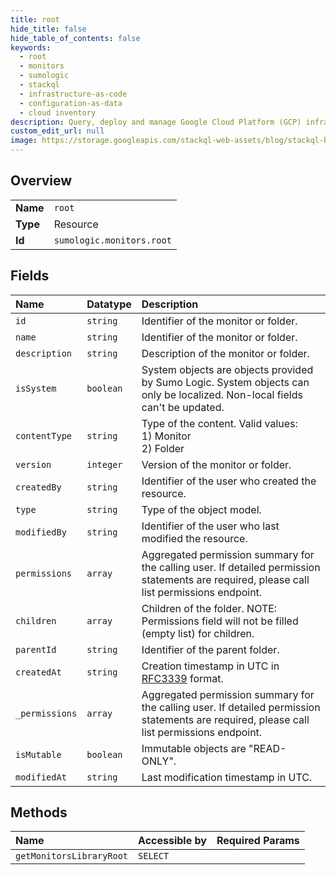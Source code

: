 ```yaml
---
title: root
hide_title: false
hide_table_of_contents: false
keywords:
  - root
  - monitors
  - sumologic    
  - stackql
  - infrastructure-as-code
  - configuration-as-data
  - cloud inventory
description: Query, deploy and manage Google Cloud Platform (GCP) infrastructure and resources using SQL
custom_edit_url: null
image: https://storage.googleapis.com/stackql-web-assets/blog/stackql-blog-post-featured-image.png
---
```

  
    

## Overview
<table><tbody>
<tr><td><b>Name</b></td><td><code>root</code></td></tr>
<tr><td><b>Type</b></td><td>Resource</td></tr>
<tr><td><b>Id</b></td><td><code>sumologic.monitors.root</code></td></tr>
</tbody></table>

## Fields
| Name | Datatype | Description |
|:-----|:---------|:------------|
| `id` | `string` | Identifier of the monitor or folder. |
| `name` | `string` | Identifier of the monitor or folder. |
| `description` | `string` | Description of the monitor or folder. |
| `isSystem` | `boolean` | System objects are objects provided by Sumo Logic. System objects can only be localized. Non-local fields can't be updated. |
| `contentType` | `string` | Type of the content. Valid values:<br />  1) Monitor<br />  2) Folder |
| `version` | `integer` | Version of the monitor or folder. |
| `createdBy` | `string` | Identifier of the user who created the resource. |
| `type` | `string` | Type of the object model. |
| `modifiedBy` | `string` | Identifier of the user who last modified the resource. |
| `permissions` | `array` | Aggregated permission summary for the calling user. If detailed permission statements are required, please call list permissions endpoint. |
| `children` | `array` | Children of the folder. NOTE: Permissions field will not be filled (empty list) for children. |
| `parentId` | `string` | Identifier of the parent folder. |
| `createdAt` | `string` | Creation timestamp in UTC in [RFC3339](https://tools.ietf.org/html/rfc3339) format. |
| `_permissions` | `array` | Aggregated permission summary for the calling user. If detailed permission statements are required, please call list permissions endpoint. |
| `isMutable` | `boolean` | Immutable objects are "READ-ONLY". |
| `modifiedAt` | `string` | Last modification timestamp in UTC. |
## Methods
| Name | Accessible by | Required Params |
|:-----|:--------------|:----------------|
| `getMonitorsLibraryRoot` | `SELECT` |  |

